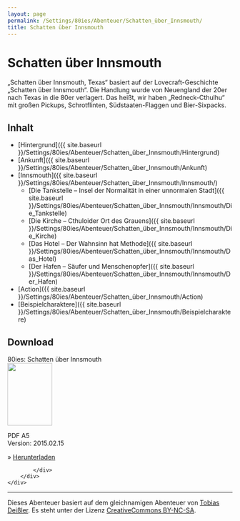 ```yaml
---
layout: page
permalink: /Settings/80ies/Abenteuer/Schatten_über_Innsmouth/
title: Schatten über Innsmouth
---
```


# Schatten über Innsmouth

„Schatten über Innsmouth, Texas“ basiert auf der Lovecraft-Geschichte „Schatten über Innsmouth“. Die Handlung wurde von Neuengland der 20er nach Texas in die 80er verlagert. Das heißt, wir haben „Redneck-Cthulhu“ mit großen Pickups, Schrotflinten, Südstaaten-Flaggen und Bier-Sixpacks.

## Inhalt

- [Hintergrund]({{ site.baseurl }}/Settings/80ies/Abenteuer/Schatten_über_Innsmouth/Hintergrund)
- [Ankunft]({{ site.baseurl }}/Settings/80ies/Abenteuer/Schatten_über_Innsmouth/Ankunft)
- [Innsmouth]({{ site.baseurl }}/Settings/80ies/Abenteuer/Schatten_über_Innsmouth/Innsmouth/)
  - [Die Tankstelle &ndash; Insel der Normalität in einer unnormalen Stadt]({{ site.baseurl }}/Settings/80ies/Abenteuer/Schatten_über_Innsmouth/Innsmouth/Die_Tankstelle)
  - [Die Kirche &ndash; Cthuloider Ort des Grauens]({{ site.baseurl }}/Settings/80ies/Abenteuer/Schatten_über_Innsmouth/Innsmouth/Die_Kirche)
  - [Das Hotel &ndash; Der Wahnsinn hat Methode]({{ site.baseurl }}/Settings/80ies/Abenteuer/Schatten_über_Innsmouth/Innsmouth/Das_Hotel)
  - [Der Hafen &ndash; Säufer und Menschenopfer]({{ site.baseurl }}/Settings/80ies/Abenteuer/Schatten_über_Innsmouth/Innsmouth/Der_Hafen)
- [Action]({{ site.baseurl }}/Settings/80ies/Abenteuer/Schatten_über_Innsmouth/Action)
- [Beispielcharaktere]({{ site.baseurl }}/Settings/80ies/Abenteuer/Schatten_über_Innsmouth/Beispielcharaktere)

## Download

<div class="row row-cols-1 row-cols-sm-2 row-cols-xl-3 g-4">
    <div class="col">
        <div class="card bg-blue text-light">
            <div class="card-header">80ies: Schatten über Innsmouth</div>
            <div class="card-body">
                <img class="border border-white float-start me-4" src="{{ site.baseurl }}/assets/images/thumbnails/80ies-innsmouth.png" width="100" height="140">
                
PDF A5<br/>
                Version: 2015.02.15

                
&raquo; <a class="text-light" href="{{ site.baseurl }}/Publikationen/Abenteuer/lite-80ies-innsmouth_2015-02-15.pdf">Herunterladen</a>

            </div>
        </div>
    </div>
</div>

***

Dieses Abenteuer basiert auf dem gleichnamigen Abenteuer von [Tobias Deißler](http://randpatrouille.de/Abenteuer.xhtml). Es steht unter der Lizenz [CreativeCommons BY-NC-SA](http://creativecommons.org/licenses/by-nc-sa/4.0/).
